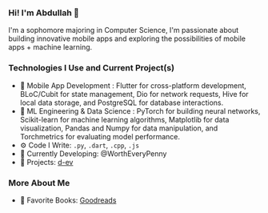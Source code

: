 ### Hi! I'm Abdullah 👋

I'm a sophomore majoring in Computer Science, I'm passionate about building innovative mobile apps and exploring the possibilities of mobile apps + machine learning.
### Technologies I Use and Current Project(s)
- 📱 Mobile App Development : Flutter for cross-platform development, BLoC/Cubit for state management, Dio for network requests, Hive for local data storage, and PostgreSQL for database interactions.
- 🧠 ML Engineering & Data Science : PyTorch for building neural networks, Scikit-learn for machine learning algorithms, Matplotlib for data visualization, Pandas and Numpy for data manipulation, and Torchmetrics for evaluating model performance.
- ⚙️ Code I Write: `.py`, `.dart`, `.cpp`, `.js`
- 🔧 Currently Developing: @WorthEveryPenny
- 🚀 Projects: [d-ev](https://d-ev.netlify.app/project)
### More About Me
- 📖 Favorite Books: [Goodreads](https://www.goodreads.com/user/show/150964873-abdullah)
